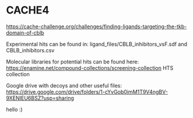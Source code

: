 # CACHE4
https://cache-challenge.org/challenges/finding-ligands-targeting-the-tkb-domain-of-cblb

Experimental hits can be found in:
ligand_files/CBLB_inhibitors_vsF.sdf
and
CBLB_inhibitors.csv

Molecular libraries for potential hits can be found here:
https://enamine.net/compound-collections/screening-collection
HTS collection 

Google drive with decoys and other useful files:
https://drive.google.com/drive/folders/1-cYvGob0imM1T9V4ngBV-9XENIEU6BSZ?usp=sharing

hello :)
